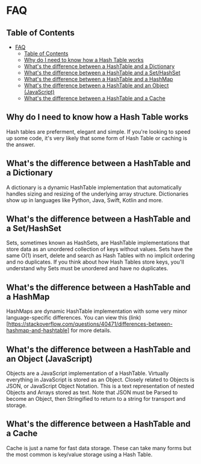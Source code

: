 # FAQ

## Table of Contents

- [FAQ](#faq)
  - [Table of Contents](#table-of-contents)
  - [Why do I need to know how a Hash Table works](#why-do-i-need-to-know-how-a-hash-table-works)
  - [What's the difference between a HashTable and a Dictionary](#whats-the-difference-between-a-hashtable-and-a-dictionary)
  - [What's the difference between a HashTable and a Set/HashSet](#whats-the-difference-between-a-hashtable-and-a-sethashset)
  - [What's the difference between a HashTable and a HashMap](#whats-the-difference-between-a-hashtable-and-a-hashmap)
  - [What's the difference between a HashTable and an Object (JavaScript)](#whats-the-difference-between-a-hashtable-and-an-object-javascript)
  - [What's the difference between a HashTable and a Cache](#whats-the-difference-between-a-hashtable-and-a-cache)

<!-- markdownlint-disable MD033 -->

<a name="q100"></a>

<!-- markdownlint-enable MD033 -->

## Why do I need to know how a Hash Table works

Hash tables are preferment, elegant and simple. If you're looking to speed up some code, it's very likely that some form of Hash Table or caching is the answer.

<!-- markdownlint-disable MD033 -->

<a name="q101"></a>

<!-- markdownlint-enable MD033 -->

## What's the difference between a HashTable and a Dictionary

A dictionary is a dynamic HashTable implementation that automatically handles sizing and resizing of the underlying array structure. Dictionaries show up in languages like Python, Java, Swift, Kotlin and more.

<!-- markdownlint-disable MD033 -->

<a name="q102"></a>

<!-- markdownlint-enable MD033 -->

## What's the difference between a HashTable and a Set/HashSet

Sets, sometimes known as HashSets, are HashTable implementations that store data as an unordered collection of keys without values. Sets have the same O(1) insert, delete and search as Hash Tables with no implicit ordering and no duplicates. If you think about how Hash Tables store keys, you'll understand why Sets must be unordered and have no duplicates.

<!-- markdownlint-disable MD033 -->

<a name="q103"></a>

<!-- markdownlint-enable MD033 -->

## What's the difference between a HashTable and a HashMap

HashMaps are dynamic HashTable implementation with some very minor language-specific differences. You can view this (link)[<https://stackoverflow.com/questions/40471/differences-between-hashmap-and-hashtable]> for more details.

<!-- markdownlint-disable MD033 -->

<a name="q104"></a>

<!-- markdownlint-enable MD033 -->

## What's the difference between a HashTable and an Object (JavaScript)

Objects are a JavaScript implementation of a HashTable. Virtually everything in JavaScript is stored as an Object. Closely related to Objects is JSON, or JavaScript Object Notation. This is a text representation of nested Objects and Arrays stored as text. Note that JSON must be Parsed to become an Object, then Stringified to return to a string for transport and storage.

<!-- markdownlint-disable MD033 -->

<a name="q105"></a>

<!-- markdownlint-enable MD033 -->

## What's the difference between a HashTable and a Cache

Cache is just a name for fast data storage. These can take many forms but the most common is key/value storage using a Hash Table.
